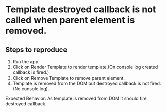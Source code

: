 # Template destroyed callback is not called when parent element is removed.

## Steps to reproduce

1. Run the app.
2. Click on Render Template to render template.(On console log created callback is fired.)
3. Click on Remove Template to remove parent element.
4. Template is removed from the DOM but destroyed callback is not fired. (No console log).

Expected Behavior: As template is removed from DOM it should fire destroyed callback.

